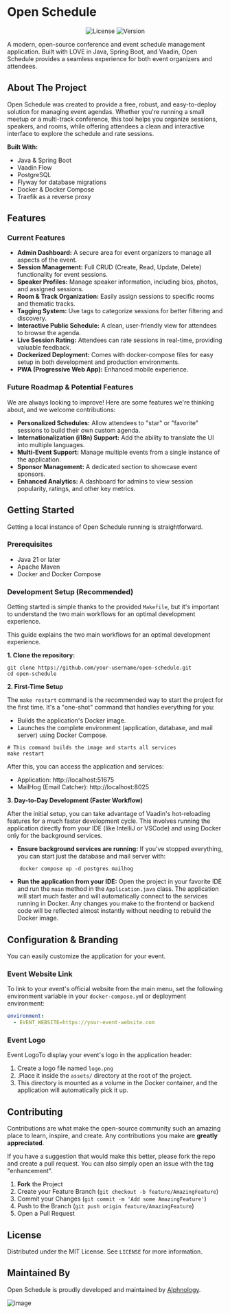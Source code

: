 # Open Schedule

<p align="center">
  <img src="https://img.shields.io/badge/license-MIT-blue.svg" alt="License">
  <img src="https://img.shields.io/badge/version-1.0.0-brightgreen.svg" alt="Version">
  <!-- TODO: Add a GitHub Actions build status badge once CI is set up -->
  <!-- <img src="https://github.com/your-username/open-schedule/actions/workflows/build.yml/badge.svg" alt="Build Status"> -->
</p>

A modern, open-source conference and event schedule management application. Built with LOVE in Java, Spring Boot, and
Vaadin, Open Schedule provides a seamless experience for both event organizers and attendees.

<!-- TODO: Add a screenshot or GIF of the application in action -->
<!-- <p align="center">
  <img src="assets/app-screenshot.png" alt="Application Screenshot" width="700"/>
</p> -->

## About The Project

Open Schedule was created to provide a free, robust, and easy-to-deploy solution for managing event agendas. Whether
you're running a small meetup or a multi-track conference, this tool helps you organize sessions, speakers, and rooms,
while offering attendees a clean and interactive interface to explore the schedule and rate sessions.

**Built With:**

* Java & Spring Boot
* Vaadin Flow
* PostgreSQL
* Flyway for database migrations
* Docker & Docker Compose
* Traefik as a reverse proxy

## Features

### Current Features

* **Admin Dashboard:** A secure area for event organizers to manage all aspects of the event.
* **Session Management:** Full CRUD (Create, Read, Update, Delete) functionality for event sessions.
* **Speaker Profiles:** Manage speaker information, including bios, photos, and assigned sessions.
* **Room & Track Organization:** Easily assign sessions to specific rooms and thematic tracks.
* **Tagging System:** Use tags to categorize sessions for better filtering and discovery.
* **Interactive Public Schedule:** A clean, user-friendly view for attendees to browse the agenda.
* **Live Session Rating:** Attendees can rate sessions in real-time, providing valuable feedback.
* **Dockerized Deployment:** Comes with docker-compose files for easy setup in both development and production
  environments.
* **PWA (Progressive Web App):** Enhanced mobile experience.

### Future Roadmap & Potential Features

We are always looking to improve! Here are some features we're thinking about, and we
welcome contributions:

* **Personalized Schedules:** Allow attendees to "star" or "favorite" sessions to build their own custom agenda.
* **Internationalization (i18n) Support:** Add the ability to translate the UI into multiple languages.
* **Multi-Event Support:** Manage multiple events from a single instance of the application.
* **Sponsor Management:** A dedicated section to showcase event sponsors.
* **Enhanced Analytics:** A dashboard for admins to view session popularity, ratings, and other key metrics.

## Getting Started

Getting a local instance of Open Schedule running is straightforward.

### Prerequisites

* Java 21 or later
* Apache Maven
* Docker and Docker Compose

### Development Setup (Recommended)

Getting started is simple thanks to the provided `Makefile`, but it's important to understand the two main workflows for
an optimal development experience.

This guide explains the two main workflows for an optimal development experience.

**1. Clone the repository:**

```shell
git clone https://github.com/your-username/open-schedule.git
cd open-schedule
```

**2. First-Time Setup**

The `make restart` command is the recommended way to start the project for the first time. It's a "one-shot" command
that handles everything for you:

* Builds the application's Docker image.
* Launches the complete environment (application, database, and mail server) using Docker Compose.

```shell
# This command builds the image and starts all services
make restart 
```

After this, you can access the application and services:

* Application: http://localhost:51675
* MailHog (Email Catcher): http://localhost:8025

**3. Day-to-Day Development (Faster Workflow)**

After the initial setup, you can take advantage of Vaadin's hot-reloading features for a much faster development cycle.
This involves running the application directly from your IDE (like IntelliJ or VSCode) and using Docker only for the
background services.

* **Ensure background services are running:** If you've stopped everything, you can start just the database and mail
  server with:

```shell
    docker compose up -d postgres mailhog
```

* **Run the application from your IDE:** Open the project in your favorite IDE and run the `main` method in the
  `Application.java` class. The application will start much faster and will automatically connect to the services
  running in Docker. Any changes you make to the frontend or backend code will be reflected almost instantly without
  needing to rebuild the Docker image.

## Configuration & Branding

You can easily customize the application for your event.

### Event Website Link

To link to your event's official website from the main menu, set the following environment variable in your
`docker-compose.ym`l or deployment environment:

```yml
environment:
  - EVENT_WEBSITE=https://your-event-website.com
  ```

### Event Logo

Event LogoTo display your event's logo in the application header:

1. Create a logo file named `logo.png`
2. .Place it inside the `assets/` directory at the root of the project.
3. This directory is mounted as a volume in the Docker container, and the application will automatically pick it up.

## Contributing

Contributions are what make the open-source community such an amazing place to learn, inspire, and create. Any
contributions you make are **greatly appreciated**.

If you have a suggestion that would make this better, please fork the
repo and create a pull request. You can also simply open an issue with the tag "enhancement".

1. **Fork** the Project
2. Create your Feature Branch (`git checkout -b feature/AmazingFeature`)
3. Commit your Changes (`git commit -m 'Add some AmazingFeature'`)
4. Push to the Branch (`git push origin feature/AmazingFeature`)
5. Open a Pull Request

## License

Distributed under the MIT License. See `LICENSE` for more information.

## Maintained By

Open Schedule is proudly developed and maintained by [Alphnology](https://alphnology.com/).

![image](https://github.com/user-attachments/assets/2148a45c-c922-4e51-8f96-ca492409f7c1)
